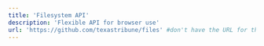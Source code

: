 ```yaml
---
title: 'Filesystem API'
description: 'Flexible API for browser use'
url: 'https://github.com/texastribune/files' #don't have the URL for this project
---
```

